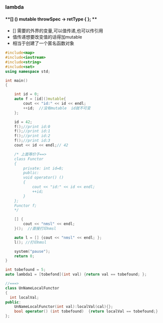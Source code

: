 ### lambda



#### **[] () mutable throwSpec -> retType { };  **

* []  需要的外界的变量,可以值传递,也可以传引用
* 值传递想要改变值的话得加mutable
* 相当于创建了一个匿名函数对象

```c++
#include<map>
#include<iostream>
#include<string>
#include<set>
using namespace std;

int main()
{

	int id = 0;
	auto f = [id]()mutable{
		cout << "id:" << id << endl;
		++id;  //没有mutable  id就不可变
	};

	id = 42;
	f();//print id:0
	f();//print id:1
	f();//print id:2
	f();//print id:3
	cout << id << endl;// 42

	/* 上面等价于==>
	class Functor
	{
		private: int id=0;
		public:
		void operator() ()
		{
			cout << "id:" << id << endl;
			++id;
		}
	};
	Functor f;
	*/

	[] {
		cout << "nmsl" << endl;
	}();  //直接打印nmsl

	auto l = [] {cout << "nmsl" << endl; };
	l(); //打印nmsl

	system("pause");
	return 0;
}
```

````c++
int tobefound = 5;
auto lambda1 = [tobefond](int val) {return val == tobefound; };

//===>
class UnNameLocalFunctor
{
  int localVal;
public:
    UnNameLocalFunctor(int val):localVal(cal){};
    bool operator() (int tobefound)  {return localVal == tobefound;}
};

````















